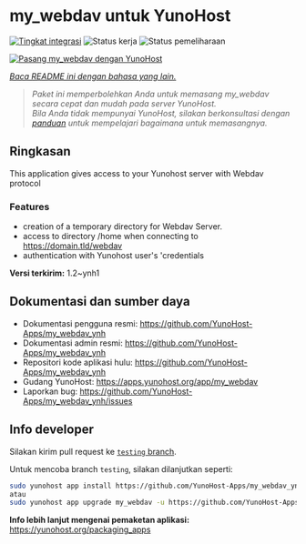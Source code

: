 <!--
N.B.: README ini dibuat secara otomatis oleh <https://github.com/YunoHost/apps/tree/master/tools/readme_generator>
Ini TIDAK boleh diedit dengan tangan.
-->

# my_webdav untuk YunoHost

[![Tingkat integrasi](https://dash.yunohost.org/integration/my_webdav.svg)](https://ci-apps.yunohost.org/ci/apps/my_webdav/) ![Status kerja](https://ci-apps.yunohost.org/ci/badges/my_webdav.status.svg) ![Status pemeliharaan](https://ci-apps.yunohost.org/ci/badges/my_webdav.maintain.svg)

[![Pasang my_webdav dengan YunoHost](https://install-app.yunohost.org/install-with-yunohost.svg)](https://install-app.yunohost.org/?app=my_webdav)

*[Baca README ini dengan bahasa yang lain.](./ALL_README.md)*

> *Paket ini memperbolehkan Anda untuk memasang my_webdav secara cepat dan mudah pada server YunoHost.*  
> *Bila Anda tidak mempunyai YunoHost, silakan berkonsultasi dengan [panduan](https://yunohost.org/install) untuk mempelajari bagaimana untuk memasangnya.*

## Ringkasan

This application gives access to your Yunohost server with Webdav protocol

### Features

- creation of a temporary directory for Webdav Server. 
- access to directory /home when connecting to https://domain.tld/webdav
- authentication with Yunohost user's 'credentials



**Versi terkirim:** 1.2~ynh1

## Dokumentasi dan sumber daya

- Dokumentasi pengguna resmi: <https://github.com/YunoHost-Apps/my_webdav_ynh>
- Dokumentasi admin resmi: <https://github.com/YunoHost-Apps/my_webdav_ynh>
- Repositori kode aplikasi hulu: <https://github.com/YunoHost-Apps/my_webdav_ynh>
- Gudang YunoHost: <https://apps.yunohost.org/app/my_webdav>
- Laporkan bug: <https://github.com/YunoHost-Apps/my_webdav_ynh/issues>

## Info developer

Silakan kirim pull request ke [`testing` branch](https://github.com/YunoHost-Apps/my_webdav_ynh/tree/testing).

Untuk mencoba branch `testing`, silakan dilanjutkan seperti:

```bash
sudo yunohost app install https://github.com/YunoHost-Apps/my_webdav_ynh/tree/testing --debug
atau
sudo yunohost app upgrade my_webdav -u https://github.com/YunoHost-Apps/my_webdav_ynh/tree/testing --debug
```

**Info lebih lanjut mengenai pemaketan aplikasi:** <https://yunohost.org/packaging_apps>

